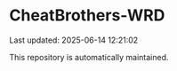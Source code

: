 # CheatBrothers-WRD

Last updated: 2025-06-14 12:21:02

This repository is automatically maintained.
